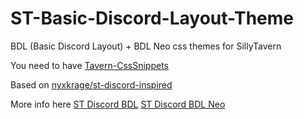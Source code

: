 # ST-Basic-Discord-Layout-Theme
BDL (Basic Discord Layout) + BDL Neo css themes for SillyTavern

You need to have [Tavern-CssSnippets](https://github.com/LenAnderson/SillyTavern-CssSnippets)

Based on [nyxkrage/st-discord-inspired](https://github.com/nyxkrage/st-discord-inspired)

More info here [ST Discord BDL](https://discord.com/channels/1100685673633153084/1220332545938427965) [ST Discord BDL Neo](https://discord.com/channels/1100685673633153084/1220332545938427965) 
